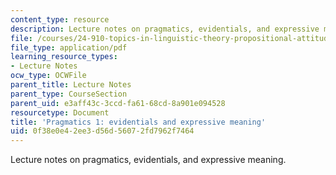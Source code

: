```yaml
---
content_type: resource
description: Lecture notes on pragmatics, evidentials, and expressive meaning.
file: /courses/24-910-topics-in-linguistic-theory-propositional-attitudes-spring-2009/0f38e0e42ee3d56d56072fd7962f7464_MIT24_910s09_lec08.pdf
file_type: application/pdf
learning_resource_types:
- Lecture Notes
ocw_type: OCWFile
parent_title: Lecture Notes
parent_type: CourseSection
parent_uid: e3aff43c-3ccd-fa61-68cd-8a901e094528
resourcetype: Document
title: 'Pragmatics 1: evidentials and expressive meaning'
uid: 0f38e0e4-2ee3-d56d-5607-2fd7962f7464
---
```

Lecture notes on pragmatics, evidentials, and expressive meaning.

